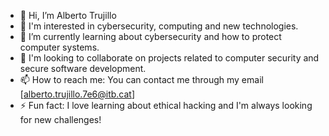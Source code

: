 - 👋 Hi, I’m Alberto Trujillo
- 👀 I'm interested in cybersecurity, computing and new technologies.
- 🌱 I’m currently learning about cybersecurity and how to protect computer systems.
- 💞️ I'm looking to collaborate on projects related to computer security and secure software development.
- 📫 How to reach me: You can contact me through my email [alberto.trujillo.7e6@itb.cat]
- ⚡ Fun fact: I love learning about ethical hacking and I'm always looking for new challenges!
